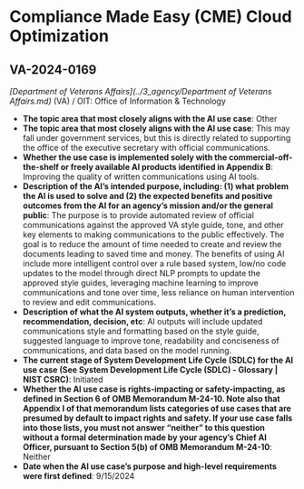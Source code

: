 # Compliance Made Easy (CME) Cloud Optimization
## VA-2024-0169
_[Department of Veterans Affairs](../3_agency/Department of Veterans Affairs.md)_ (VA) / OIT: Office of Information & Technology


+ **The topic area that most closely aligns with the AI use case**: Other
+ **The topic area that most closely aligns with the AI use case**: This may fall under government services, but this is directly related to supporting the office of the executive secretary with official communications.
+ **Whether the use case is implemented solely with the commercial-off-the-shelf or freely available AI products identified in Appendix B**: Improving the quality of written communications using AI tools.
+ **Description of the AI’s intended purpose, including: (1) what problem the AI is used to solve and (2) the expected benefits and positive outcomes from the AI for an agency’s mission and/or the general public**: The purpose is to provide automated review of official communications against the approved VA style guide, tone, and other key elements to making communications to the public effectively. The goal is to reduce the amount of time needed to create and review the documents leading to saved time and money. The benefits of using AI include more intelligent control over a rule based system, low/no code updates to the model through direct NLP prompts to update the approved style guides, leveraging machine learning to improve communications and tone over time, less reliance on human intervention to review and edit communications.
+ **Description of what the AI system outputs, whether it’s a prediction, recommendation, decision, etc**: AI outputs will include updated communications style and formatting based on the style guide, suggested language to improve tone, readability and conciseness of communications, and data based on the model running.
+ **The current stage of System Development Life Cycle (SDLC) for the AI use case (See System Development Life Cycle (SDLC) - Glossary | NIST CSRC)**: Initiated
+ **Whether the AI use case is rights-impacting or safety-impacting, as defined in Section 6 of OMB Memorandum M-24-10. Note also that Appendix I of that memorandum lists categories of use cases that are presumed by default to impact rights and safety. If your use case falls into those lists, you must not answer “neither” to this question without a formal determination made by your agency’s Chief AI Officer, pursuant to Section 5(b) of OMB Memorandum M-24-10**: Neither
+ **Date when the AI use case’s purpose and high-level requirements were first defined**: 9/15/2024